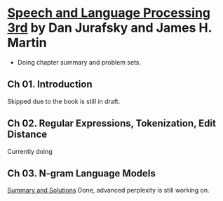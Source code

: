 # [Speech and Language Processing 3rd](https://web.stanford.edu/~jurafsky/slp3/) by **Dan Jurafsky and James H. Martin**

* Doing chapter summary and problem sets.
## Ch 01. Introduction
Skipped due to the book is still in draft. 
## Ch 02. Regular Expressions, Tokenization, Edit Distance
Currently doing
## Ch 03. N-gram Language Models
[Summary and Solutions]()
Done, advanced perplexity is still working on. 
